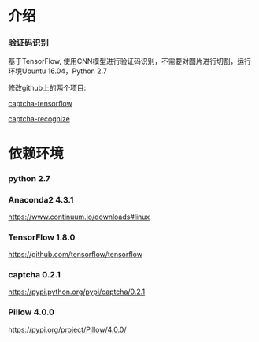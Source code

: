 介绍
====
### 验证码识别

基于TensorFlow, 使用CNN模型进行验证码识别，不需要对图片进行切割，运行环境Ubuntu 16.04，Python 2.7

修改github上的两个项目:

[captcha-tensorflow](https://github.com/JackonYang/captcha-tensorflow)

[captcha-recognize](https://github.com/PatrickLib/captcha_recognize)

 
依赖环境
=======
### python 2.7
### Anaconda2 4.3.1
https://www.continuum.io/downloads#linux
### TensorFlow 1.8.0
https://github.com/tensorflow/tensorflow
### captcha 0.2.1
https://pypi.python.org/pypi/captcha/0.2.1
### Pillow 4.0.0
https://pypi.org/project/Pillow/4.0.0/

